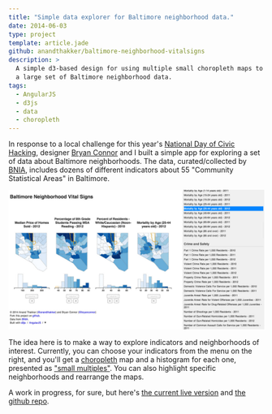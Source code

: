 ```yaml
---
title: "Simple data explorer for Baltimore neighborhood data."
date: 2014-06-03
type: project
template: article.jade
github: anandthakker/baltimore-neighborhood-vitalsigns
description: >
  A simple d3-based design for using multiple small choropleth maps to see/explore 
  a large set of Baltimore neighborhood data.
tags:
  - AngularJS
  - d3js
  - data
  - choropleth
---
```


In response to a local challenge for this year's [National Day of Civic Hacking][1],
designer [Bryan Connor][2] and I built a simple app for exploring a set of data about
Baltimore neighborhoods.  The data, curated/collected by [BNIA][3], includes
dozens of different indicators about 55 "Community Statistical Areas" in Baltimore.

[![Screenshot of Data Explorer App](/images/baltimoredataexplorer.jpg)][4]

<span class="more"></span>

The idea here is to make a way to explore indicators and neighborhoods
of interest.  Currently, you can choose your indicators from the menu on the
right, and you'll get a [choropleth][6] map and a histogram for each one, presented
as ["small multiples"][7].  You can also highlight specific neighborhoods and
rearrange the maps.

A work in progress, for sure, but here's [the current live version][4] and [the github repo][5].

[1]: http://hackforchange.org/
[2]: http://twitter.com/bryanconnor
[3]: http://bniajfi.org/
[4]: http://anandthakker.github.io/baltimore-neighborhood-vitalsigns/#/i/salepr12:read812:pwhite10:mort44_12/c/North-_Baltimore--Guilford--Homeland:Upton--Druid-_Heights:The-_Waverlies/
[5]: http://github.com/anandthakker/baltimore-neighborhood-vitalsigns
[6]: http://en.wikipedia.org/wiki/Choropleth_map
[7]: http://en.wikipedia.org/wiki/Small_multiple
